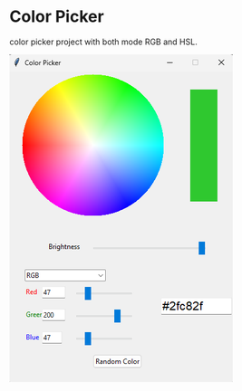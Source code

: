 # **Color Picker**

color picker project with both mode RGB and HSL.

![Color Picker Screenshot](Color_Picker.png)
